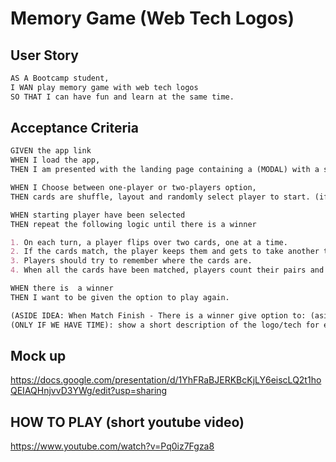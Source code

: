 # Memory Game (Web Tech Logos) 

## User Story

```md
AS A Bootcamp student,
I WAN play memory game with web tech logos
SO THAT I can have fun and learn at the same time.
```
## Acceptance Criteria

```md
GIVEN the app link
WHEN I load the app,
THEN I am presented with the landing page containing a (MODAL) with a start game button and a second section with with one-player or two-player option if I choose the one-player option I will play agains the computer else two-players.

WHEN I Choose between one-player or two-players option,
THEN cards are shuffle, layout and randomly select player to start. (if time: include rock, paper, scissors to choose first player to go)

WHEN starting player have been selected
THEN repeat the following logic until there is a winner

1. On each turn, a player flips over two cards, one at a time.
2. If the cards match, the player keeps them and gets to take another turn. If the cards don't match, the player turns them face down again in the same position and the next player takes a turn.
3. Players should try to remember where the cards are.
4. When all the cards have been matched, players count their pairs and the player with the most pairs wins.

WHEN there is  a winner
THEN I want to be given the option to play again.

(ASIDE IDEA: When Match Finish - There is a winner give option to: (aside from showing play again btn!))
(ONLY IF WE HAVE TIME): show a short description of the logo/tech for example html5 - HTML5 (Hypertext Markup Language 5) is a markup language used for structuring and presenting hypertext documents on the World Wide Web. 
```
## Mock up

https://docs.google.com/presentation/d/1YhFRaBJERKBcKjLY6eiscLQ2t1hoQEIAQHnjvvD3YWg/edit?usp=sharing

## HOW TO PLAY (short youtube video)

https://www.youtube.com/watch?v=Pq0iz7Fgza8